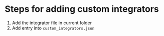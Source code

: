 # Steps for adding custom integrators
1. Add the integrator file in current folder
2. Add entry into `custom_integrators.json`